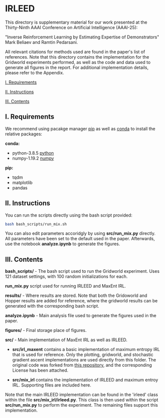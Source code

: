 # IRLEED
This directory is supplementary material for our work presented at the Thirty-Ninth AAAI Conference on Artificial Intelligence (AAAI-25):

"Inverse Reinforcement Learning by Estimating Expertise of Demonstrators" Mark Beliaev and Ramtin Pedarsani.

All relevant citations for methods used are found in the paper's list of references. Note that this directory contains the implementation for the Gridworld experiments performed, as well as the code and data used to generate all figures in the report. For additional implementation details, please refer to the Appendix.

[I. Requirements](#i.-requirements)

[II. Instructions](#ii.-insctructions)

[III. Contents](#iii.-contents)

## I. Requirements
We recommend using pacakge manager [pip](https://pip.pypa.io/en/stable/) as well as [conda](https://www.anaconda.com/products/individual) to install the relative packages:

**conda:**
- python-3.8.5 [python](https://www.python.org/downloads/release/python-385/)
- numpy-1.19.2 [numpy](https://numpy.org/devdocs/release/1.19.2-notes.html)

**pip:**
- tqdm
- matplotlib
- pandas

## II. Instructions

You can run the scripts directly using the bash script provided:

```bash
bash bash_scripts/run_mix.sh
```
You can also edit parameters accoridgly by using **src/run_mix.py** directly. All parameters have been set to the default used in the paper. Afterwards, use the notebook **analyze.ipynb** to generate the figures. 

## III. Contents

**bash_scripts/** - The bash script used to run the Gridworld experiment. Uses 121 dataset settings, with 100 random initializations for each.

**run_mix.py** script used for running IRLEED and MaxEnt IRL. 

**results/** - Where results are stored. Note that both the Gridoworld and Hopper results are added for reference, where the gridworld results can be generated with the corresponding bash script. 

**analyze.ipynb** - Main analysis file used to generate the figures used in the paper. 

**figures/** - Final storage place of figures.

**src/** - Main implementation of MaxEnt IRL as well as IRLEED. 

- **src/irl_maxent** contains a basic implementation of maximum entropy IRL that is used for reference. Only the plotting, gridworld, and stochastic gradient ascent implementations are used directly from this folder. The original code was forked from [this repository](https://github.com/qzed/irl-maxent), and the corresponding License has been attached. 

- **src/mix_irl** contains the implementation of IRLEED and maximum entroy IRL. Supporting files are included here.

Note that the main IRLEED implementation can be found in the 'irleed' class within the file **src/mix_irl/irleed.py**. This class is then used within the script **src/run_mix.py** to perform the experiment. The remaining files support this implementation. 
